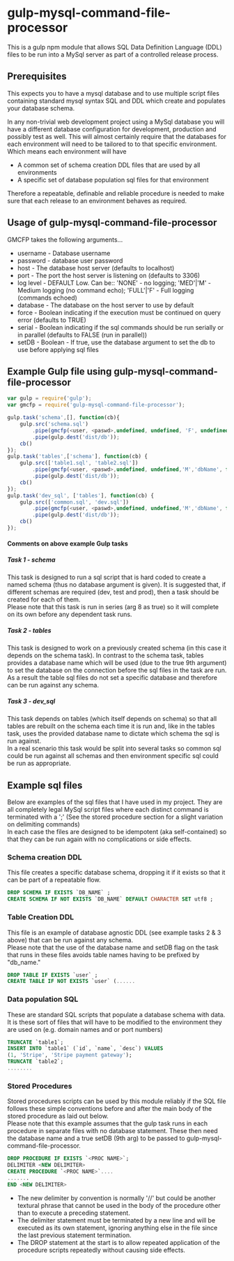 # gulp-mysql-command-file-processor
This is a gulp npm module that allows SQL Data Definition Language (DDL) files to be run into a MySql server as part of a controlled release process.
## Prerequisites
This expects you to have a mysql database and to use multiple script files containing standard mysql syntax SQL and DDL which create and populates your database schema.

In any non-trivial web development project using a MySql database you will have a different database configuration for development, production and possibly test as well. This will almost certainly require that the databases for each environment will need to be tailored to to that specific environment. Which means each environment will have
- A common set of schema creation DDL files that are used by all environments
- A specific set of database population sql files for that environment

Therefore a repeatable, definable and reliable procedure is needed to make sure that each release to an environment behaves as required.

## Usage of gulp-mysql-command-file-processor
GMCFP takes the following arguments...
- username - Database username
- password - database user password
- host - The database host server (defaults to localhost)
- port - The port the host server is listening on (defaults to 3306)
- log level - DEFAULT Low. Can be:: 'NONE' - no logging; 'MED'|'M' - Medium logging (no command echo); 'FULL'|'F' - Full logging (commands echoed)
- database - The database on the host server to use by default
- force - Boolean indicating if the execution must be continued on query error (defaults to TRUE)
- serial - Boolean indicating if the sql commands should be run serially or in parallel (defaults to FALSE (run in parallel))
- setDB - Boolean - If true, use the database argument to set the db to use before applying sql files 

## Example Gulp file using gulp-mysql-command-file-processor
```js
var gulp = require('gulp');
var gmcfp = require('gulp-mysql-command-file-processor');

gulp.task('schema',[], function(cb){
	gulp.src('schema.sql')
		.pipe(gmcfp(<user, <paswd>,undefined, undefined, 'F', undefined, false, true))
		.pipe(gulp.dest('dist/db'));
	cb()
});
gulp.task('tables',['schema'], function(cb) {
	gulp.src(['table1.sql', 'table2.sql'])
		.pipe(gmcfp(<user, <paswd>,undefined, undefined,'M','dbName', false, false, true))
		.pipe(gulp.dest('dist/db'));
	cb()
});
gulp.task('dev_sql', ['tables'], function(cb) {
	gulp.src(['common.sql', 'dev.sql'])
		.pipe(gmcfp(<user, <paswd>,undefined, undefined,'M','dbName', false, false, true))
		.pipe(gulp.dest('dist/db'));
	cb()
});
```
#### Comments on above example Gulp tasks
##### Task 1 - schema
This task is designed to run a sql script that is hard coded to create a named schema (thus
no database argument is given). It is suggested that, if different schemas are required (dev, test and prod),
then a task should be created for each of them.<br>
Please note that this task is run in series (arg 8 as true) so it will complete on its own before
 any dependent task runs.
##### Task 2 - tables
This task is designed to work on a previously created schema (in this case it depends on 
the schema task). In contrast to the schema task, tables provides a database name which
 will be used (due to the true 9th argument) to set the database on the connection before 
 the sql files in the task are run.<br>
 As a result the table sql files do not set a specific database and therefore can be run 
 against any schema.
##### Task 3 - dev_sql
 This task depends on tables (which itself depends on schema) so that all tables are rebuilt on 
 the schema each time it is run and, like in the tables task, uses the provided database name to 
 dictate which schema the sql is run against.<br>
 In a real scenario this task would be split into several tasks so common sql could be run against
  all schemas and then environment specific sql could be run as appropriate.
## Example sql files
Below are examples of the sql files that I have used in my project. They are all completely legal
 MySql script files where each distinct command is terminated with a ';' 
 (See the stored procedure section for a slight variation on delimiting commands)<br>
 In each case the files are designed to be idempotent (aka self-contained) so that they can
  be run again with no complications or side effects.
### Schema creation DDL
This file creates a specific database schema, dropping it if it exists so that it can be part 
of a repeatable flow.<br> 
```sql
DROP SCHEMA IF EXISTS `DB_NAME` ;
CREATE SCHEMA IF NOT EXISTS `DB_NAME` DEFAULT CHARACTER SET utf8 ;
```
### Table Creation DDL
This file is an example of database agnostic DDL (see example tasks 2 & 3 above) that can be run
against any schema.<br>
Please note that the use of the database name and setDB flag on the task that runs in these files
avoids table names having to be prefixed by "db_name."
```sql
DROP TABLE IF EXISTS `user` ;
CREATE TABLE IF NOT EXISTS `user` (......
```
### Data population SQL
These are standard SQL scripts that populate a database schema with data. It is these sort of files that will have to be modified to the environment they are used on (e.g. domain names and or port numbers)
```sql
TRUNCATE `table1`;
INSERT INTO `table1` (`id`, `name`, `desc`) VALUES
(1, 'Stripe', 'Stripe payment gateway');
TRUNCATE `table2`;
........
```
### Stored Procedures
Stored procedures scripts can be used by this module reliably if the SQL file follows these simple conventions
 before and after the main body of the stored procedure as laid out below.<br>
 Please note that this example assumes that the gulp task runs in each procedure in separate
 files with no database statement. These then need the database name and a true setDB (9th arg) to be
 passed to gulp-mysql-command-file-processor.
```sql
DROP PROCEDURE IF EXISTS `<PROC NAME>`;
DELIMITER <NEW DELIMITER>
CREATE PROCEDURE `<PROC NAME>`....
.......
END <NEW DELIMITER>
```
- The new delimiter by convention is normally '//' but could be another textural phrase that
 cannot be used in the body of the procedure other than to execute a preceding statement.
- The delimiter statement must be terminated by a new line and will be executed as its own
 statement, ignoring anything else in the file since the last previous statement termination.
 - The DROP statement at the start is to allow repeated application of the procedure scripts
  repeatedly without causing side effects.
